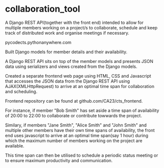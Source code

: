 # collaboration_tool

A Django REST API(together with the front end) intended to allow for multiple members working on a project/s to collaborate, schedule and keep track of distributed work and organise meetings if necessary.

pycodects.pythonanywhere.com

Built Django models for member details and their availability.

A Django REST API sits on top of the member models and presents JSON data using serializers and views created from the Django models.


Created a separate frontend web page using HTML, CSS and Javascript that accesses the JSON data from the Django REST API using AJAX(XMLHttpRequest) to arrive 
at an optimal time span for collaboration and scheduling.

Frontend repository can be found at github.com/CA23/cts_frontend. 

For instance, if member "Bob Smith" has set aside a time span of availability of 20:00 to 22:00 to collaborate or contribute towwards the project. 

Similary, if members "Jane Smith", "Alice Smith" and "John Smith"  and multiple other members have their own time spans of availability, the front end uses javascript
to arrive at an optimal time span(say 1 hour) during which the maximum number of members working on the project are available.

This time span can then be utilised to schedule a periodic status meeting or to ensure maximum productivity and communication. 




